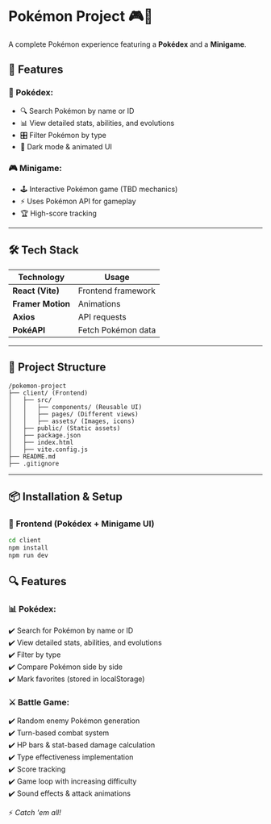 # Pokémon Project 🎮🦾

A complete Pokémon experience featuring a **Pokédex** and a **Minigame**.

## 🚀 Features

### 📖 Pokédex:

- 🔍 Search Pokémon by name or ID
- 📊 View detailed stats, abilities, and evolutions
- 🎛️ Filter Pokémon by type
- 🎨 Dark mode & animated UI

### 🎮 Minigame:

- 🕹️ Interactive Pokémon game (TBD mechanics)
- ⚡ Uses Pokémon API for gameplay
- 🏆 High-score tracking

---

## 🛠️ Tech Stack

| Technology        | Usage              |
| ----------------- | ------------------ |
| **React (Vite)**  | Frontend framework |
| **Framer Motion** | Animations         |
| **Axios**         | API requests       |
| **PokéAPI**       | Fetch Pokémon data |

---

## 📂 Project Structure

```
/pokemon-project
├── client/ (Frontend)
│   ├── src/
│   │   ├── components/ (Reusable UI)
│   │   ├── pages/ (Different views)
│   │   ├── assets/ (Images, icons)
│   ├── public/ (Static assets)
│   ├── package.json
│   ├── index.html
│   ├── vite.config.js
├── README.md
├── .gitignore
```

---

## 📦 Installation & Setup

### 🎨 **Frontend (Pokédex + Minigame UI)**

```sh
cd client
npm install
npm run dev
```

## 🔍 Features

### 📊 Pokédex:

✔️ Search for Pokémon by name or ID  
✔️ View detailed stats, abilities, and evolutions  
✔️ Filter by type  
✔️ Compare Pokémon side by side  
✔️ Mark favorites (stored in localStorage)

### ⚔️ Battle Game:

✔️ Random enemy Pokémon generation  
✔️ Turn-based combat system  
✔️ HP bars & stat-based damage calculation  
✔️ Type effectiveness implementation  
✔️ Score tracking  
✔️ Game loop with increasing difficulty  
✔️ Sound effects & attack animations

⚡ _Catch 'em all!_

